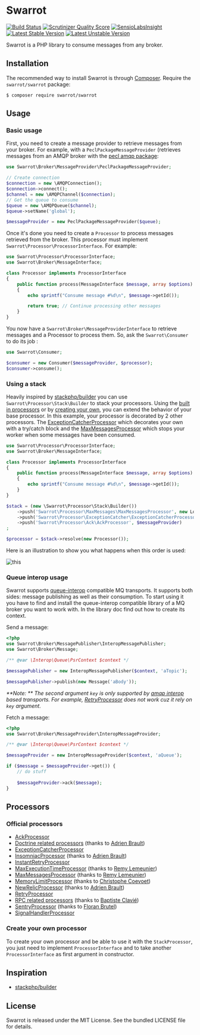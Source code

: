 # Swarrot

[![Build Status](https://travis-ci.org/swarrot/swarrot.png)](https://travis-ci.org/swarrot/swarrot)
[![Scrutinizer Quality Score](https://scrutinizer-ci.com/g/swarrot/swarrot/badges/quality-score.png?s=2c759b6224c762fc30a902d661b5512596060753)](https://scrutinizer-ci.com/g/swarrot/swarrot/)
[![SensioLabsInsight](https://insight.sensiolabs.com/projects/70007bd7-f9d8-460c-a35a-4e9fa1767ecb/mini.png)](https://insight.sensiolabs.com/projects/70007bd7-f9d8-460c-a35a-4e9fa1767ecb)
[![Latest Stable Version](https://poser.pugx.org/swarrot/swarrot/v/stable.svg)](https://packagist.org/packages/swarrot/swarrot)
[![Latest Unstable Version](https://poser.pugx.org/swarrot/swarrot/v/unstable.svg)](https://packagist.org/packages/swarrot/swarrot)

Swarrot is a PHP library to consume messages from any broker.

## Installation

The recommended way to install Swarrot is through
[Composer](http://getcomposer.org/). Require the `swarrot/swarrot` package:

    $ composer require swarrot/swarrot

## Usage

### Basic usage

First, you need to create a message provider to retrieve messages from your
broker. For example, with a `PeclPackageMessageProvider` (retrieves messages from
an AMQP broker with the [pecl amqp package](http://pecl.php.net/package/amqp):

```php
use Swarrot\Broker\MessageProvider\PeclPackageMessageProvider;

// Create connection
$connection = new \AMQPConnection();
$connection->connect();
$channel = new \AMQPChannel($connection);
// Get the queue to consume
$queue = new \AMQPQueue($channel);
$queue->setName('global');

$messageProvider = new PeclPackageMessageProvider($queue);
```

Once it's done you need to create a `Processor` to process messages retrieved
from the broker. This processor must implement
`Swarrot\Processor\ProcessorInterface`. For example:

```php
use Swarrot\Processor\ProcessorInterface;
use Swarrot\Broker\MessageInterface;

class Processor implements ProcessorInterface
{
    public function process(MessageInterface $message, array $options)
    {
        echo sprintf("Consume message #%d\n", $message->getId());

        return true; // Continue processing other messages
    }
}
```


You now have a `Swarrot\Broker\MessageProviderInterface` to retrieve messages
and a Processor to process them. So, ask the `Swarrot\Consumer` to do its job :

```php
use Swarrot\Consumer;

$consumer = new Consumer($messageProvider, $processor);
$consumer->consume();
```

### Using a stack

Heavily inspired by [stackphp/builder](https://github.com/stackphp/builder) you
can use `Swarrot\Processor\Stack\Builder` to stack your processors.
Using the [built in processors](#official-processors) or by [creating your
own](#create-your-own-processor), you can extend the behavior of your
base processor.
In this example, your processor is decorated by 2 other processors. The
[ExceptionCatcherProcessor](src/Swarrot/Processor/ExceptionCatcher/ExceptionCatcherProcessor.php)
which decorates your own with a try/catch block and the
[MaxMessagesProcessor](src/Swarrot/Processor/MaxMessages/MaxMessagesProcessor.php)
which stops your worker when some messages have been consumed.

```php
use Swarrot\Processor\ProcessorInterface;
use Swarrot\Broker\MessageInterface;

class Processor implements ProcessorInterface
{
    public function process(MessageInterface $message, array $options)
    {
        echo sprintf("Consume message #%d\n", $message->getId());
    }
}

$stack = (new \Swarrot\Processor\Stack\Builder())
    ->push('Swarrot\Processor\MaxMessages\MaxMessagesProcessor', new Logger())
    ->push('Swarrot\Processor\ExceptionCatcher\ExceptionCatcherProcessor')
    ->push('Swarrot\Processor\Ack\AckProcessor', $messageProvider)
;

$processor = $stack->resolve(new Processor());
```

Here is an illustration to show you what happens when this order is used:

![this](https://docs.google.com/drawings/d/1Ea_QJHo-9p7YW8l_by7S4NID0e-AGpXRzzitAlYY5Cc/pub?w=960&h=720)

### Queue interop usage

Swarrot supports [queue-interop](https://github.com/queue-interop/queue-interop) compatible MQ transports. 
It supports both sides: message publishing as well as their consumption. 
To start using it you have to find and install the queue-interop compatible library of a MQ broker you want to work with. 
In the library doc find out how to create its context. 

Send a message:

```php
<?php
use Swarrot\Broker\MessagePublisher\InteropMessagePublisher;
use Swarrot\Broker\Message;

/** @var \Interop\Queue\PsrContext $context */

$messagePublisher = new InteropMessagePublisher($context, 'aTopic');

$messagePublisher->publish(new Message('aBody'));
```

_**Note: ** The second argument `key` is only supported by [amqp interop](https://github.com/queue-interop/amqp-interop) based transports. For example, [RetryProcessor](https://github.com/swarrot/swarrot/tree/master/src/Swarrot/Processor/Retry) does not work cuz it rely on `key` argument._

Fetch a message:

```php
<?php
use Swarrot\Broker\MessageProvider\InteropMessageProvider;

/** @var \Interop\Queue\PsrContext $context */

$messageProvider = new InteropMessageProvider($context, 'aQueue');

if ($message = $messageProvider->get()) {
    // do stuff
    
    $messageProvider->ack($message);
}
```

## Processors

### Official processors

* [AckProcessor](src/Swarrot/Processor/Ack)
* [Doctrine related processors](src/Swarrot/Processor/Doctrine) (thanks to [Adrien Brault](https://github.com/adrienbrault))
* [ExceptionCatcherProcessor](src/Swarrot/Processor/ExceptionCatcher)
* [InsomniacProcessor](src/Swarrot/Processor/Insomniac) (thanks to [Adrien Brault](https://github.com/adrienbrault))
* [InstantRetryProcessor](src/Swarrot/Processor/InstantRetry)
* [MaxExecutionTimeProcessor](src/Swarrot/Processor/MaxExecutionTime) (thanks to [Remy Lemeunier](https://github.com/remyLemeunier))
* [MaxMessagesProcessor](src/Swarrot/Processor/MaxMessages) (thanks to [Remy Lemeunier](https://github.com/remyLemeunier))
* [MemoryLimitProcessor](src/Swarrot/Processor/MemoryLimit) (thanks to [Christophe Coevoet](https://github.com/stof))
* [NewRelicProcessor](src/Swarrot/Processor/NewRelic) (thanks to [Adrien Brault](https://github.com/adrienbrault))
* [RetryProcessor](src/Swarrot/Processor/Retry)
* [RPC related processors](src/Swarrot/Processor/RPC) (thanks to [Baptiste Clavié](https://github.com/Taluu))
* [SentryProcessor](src/Swarrot/Processor/Sentry) (thanks to [Floran Brutel](https://github.com/notFloran))
* [SignalHandlerProcessor](src/Swarrot/Processor/SignalHandler)

### Create your own processor

To create your own processor and be able to use it with the `StackProcessor`, you
just need to implement `ProcessorInterface` and to take another
`ProcessorInterface` as first argument in constructor.

## Inspiration

* [stackphp/builder](https://github.com/stackphp/builder)

## License

Swarrot is released under the MIT License. See the bundled LICENSE file for details.
